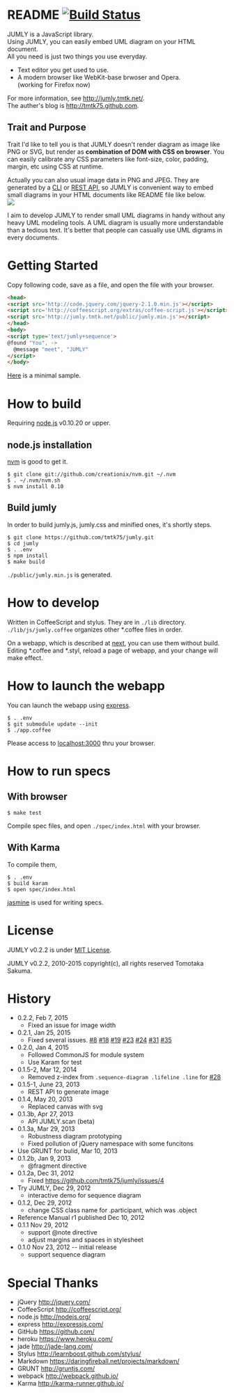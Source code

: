 # README [![Build Status](https://travis-ci.org/tmtk75/jumly.png)](https://travis-ci.org/tmtk75/jumly)

JUMLY is a JavaScript library.  
Using JUMLY, you can easily embed UML diagram on your HTML document.  
All you need is just two things you use everyday.

- Text editor you get used to use.
- A modern browser like WebKit-base brwoser and Opera.  
  (working for Firefox now)

For more information, see <http://jumly.tmtk.net/>.  
The auther's blog is <http://tmtk75.github.com>.

## Trait and Purpose
Trait I'd like to tell you is that JUMLY doesn't render diagram as image like PNG or SVG,
but render as **combination of DOM with CSS on browser**.
You can easily calibrate any CSS parameters like font-size,
color, padding, margin, etc using CSS at runtime.

Actually you can also usual image data in PNG and JPEG.
They are generated by a [CLI](https://github.com/tmtk75/jumly/wiki/CLI)
or [REST API](https://github.com/tmtk75/jumly/wiki/REST-API),
so JUMLY is convenient way to embed small diagrams in your HTML documents like README file like below.  
<img src='http://jumly.tmtk.net/api/diagrams?data=%40found%20%22You%22%2C%20-%3E%0A%20%20%40message%20%22like%22%2C%20%22JUMLY%22%0A'/>

I aim to develop JUMLY to render small UML diagrams in handy without any heavy UML modeling tools.
A UML diagram is usually more understandable than a tedious text.
It's better that people can casually use UML digrams in every documents.


# Getting Started
Copy following code, save as a file, and open the file with your browser.

```html
<head>
<script src='http://code.jquery.com/jquery-2.1.0.min.js'></script>
<script src='http://coffeescript.org/extras/coffee-script.js'></script>
<script src='http://jumly.tmtk.net/public/jumly.min.js'></script>
</head>
<body>
<script type='text/jumly+sequence'>
@found "You", ->
  @message "meet", "JUMLY"
</script>
</body>
```

[Here](http://jumly.tmtk.net/public/examples/simple.html) is a minimal sample.


# How to build
Requiring [node.js](http://nodejs.org/) v0.10.20 or upper.

## node.js installation
[nvm](https://github.com/creationix/nvm) is good to get it.

    $ git clone git://github.com/creationix/nvm.git ~/.nvm
    $ . ~/.nvm/nvm.sh
    $ nvm install 0.10

## Build jumly

In order to build jumly.js, jumly.css and minified ones, it's shortly steps.

    $ git clone https://github.com/tmtk75/jumly.git
    $ cd jumly
    $ . .env
    $ npm install
    $ make build

`./public/jumly.min.js` is generated.


# How to develop
Written in CoffeeScript and stylus. They are in `./lib` directory.
`./lib/js/jumly.coffee` organizes other \*.coffee files in order.

On a webapp, which is described at [next](#how-to-launch-the-webapp),
you can use them without build.
Editing \*.coffee and \*.styl, reload a page of webapp, and your change will make effect.


# How to launch the webapp
You can launch the webapp using [express](http://expressjs.com/).

    $ . .env
    $ git submodule update --init
    $ ./app.coffee

Please access to [localhost:3000](http://localhost:3000) thru your browser.


# How to run specs
## With browser

    $ make test

Compile spec files, and open `./spec/index.html` with your browser.

## With Karma
To compile them,

    $ . .env
    $ build karam
    $ open spec/index.html

[jasmine](http://pivotal.github.com/jasmine/) is used for writing specs.


# License
JUMLY v0.2.2 is under [MIT License](http://opensource.org/licenses/MIT).

JUMLY v0.2.2, 2010-2015 copyright(c), all rights reserved Tomotaka Sakuma.


# History
- 0.2.2, Feb 7, 2015
  - Fixed an issue for image width
- 0.2.1, Jan 25, 2015
  - Fixed several issues.
    [#8](https://github.com/tmtk75/jumly/issues/8)
    [#18](https://github.com/tmtk75/jumly/issues/18)
    [#19](https://github.com/tmtk75/jumly/issues/19)
    [#23](https://github.com/tmtk75/jumly/issues/23)
    [#24](https://github.com/tmtk75/jumly/issues/24)
    [#31](https://github.com/tmtk75/jumly/issues/31)
    [#35](https://github.com/tmtk75/jumly/issues/35)
- 0.2.0, Jan 4, 2015
  - Followed CommonJS for module system
  - Use Karam for test
- 0.1.5-2, Mar 12, 2014
  - Removed z-index from `.sequence-diagram .lifeline .line` for [#28](https://github.com/tmtk75/jumly/issues/28)
- 0.1.5-1, June 23, 2013
  - REST API to generate image
- 0.1.4, May 20, 2013
  - Replaced canvas with svg
- 0.1.3b, Apr 27, 2013
  - API JUMLY.scan (beta)
- 0.1.3a, Mar 29, 2013
  - Robustness diagram prototyping
  - Fixed pollution of jQuery namespace with some funcitons
- Use GRUNT for bulid, Mar 10, 2013
- 0.1.2b, Jan 9, 2013
  - @fragment directive
- 0.1.2a, Dec 31, 2012
  - Fixed https://github.com/tmtk75/jumly/issues/4
- Try JUMLY, Dec 29, 2012
  - interactive demo for sequence diagram
- 0.1.2, Dec 29, 2012
  - change CSS class name for .participant, which was .object
- Reference Manual r1 published Dec 10, 2012
- 0.1.1 Nov 29, 2012
  - support @note directive
  - adjust margins and spaces in stylesheet
- 0.1.0 Nov 23, 2012 -- initial release
  - support sequence diagram

# Special Thanks
- jQuery <http://jquery.com/>
- CoffeeScript <http://coffeescript.org/>
- node.js <http://nodejs.org/>
- express <http://expressjs.com/>
- GitHub <https://github.com/>
- heroku <https://www.heroku.com/>
- jade <http://jade-lang.com/>
- Stylus <http://learnboost.github.com/stylus/>
- Markdown <https://daringfireball.net/projects/markdown/>
- GRUNT <http://gruntjs.com/>
- webpack <http://webpack.github.io/>
- Karma <http://karma-runner.github.io/>
